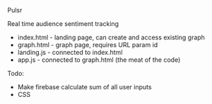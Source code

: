Pulsr

Real time audience sentiment tracking

- index.html - landing page, can create and access existing graph
- graph.html - graph page, requires URL param id
- landing.js - connected to index.html
- app.js - connected to graph.html (the meat of the code)

Todo:
- Make firebase calculate sum of all user inputs
- CSS

